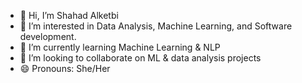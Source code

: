 - 👋 Hi, I’m Shahad Alketbi
- 👀 I’m interested in Data Analysis, Machine Learning, and Software development.
- 🌱 I’m currently learning Machine Learning & NLP
- 💞️ I’m looking to collaborate on ML & data analysis projects
- 😄 Pronouns: She/Her
